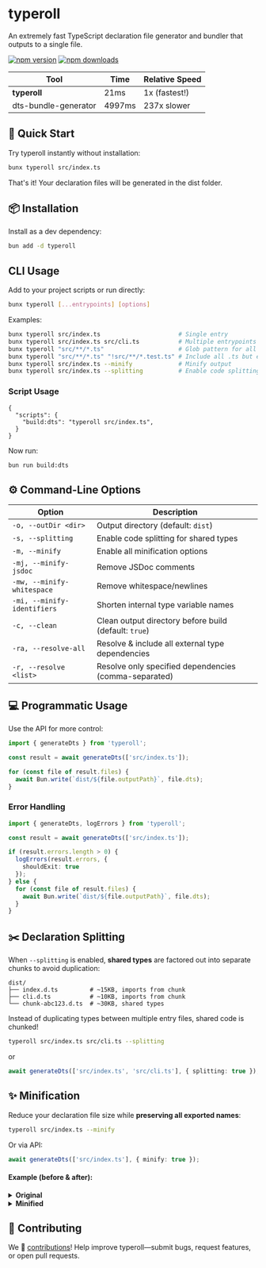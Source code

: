 # typeroll

An extremely fast TypeScript declaration file generator and bundler that outputs to a single file.

[![npm version](https://img.shields.io/npm/v/typeroll.svg?style=flat-square)](https://www.npmjs.com/package/typeroll)
[![npm downloads](https://img.shields.io/npm/dm/typeroll.svg?style=flat-square)](https://www.npmjs.com/package/typeroll)

| Tool                  | Time    | Relative Speed  |
|-----------------------|---------|-----------------|
| **typeroll**          | 21ms    | 1x (fastest!)   |
| dts-bundle-generator  | 4997ms  | 237x slower     |

## 🚀 Quick Start

Try typeroll instantly without installation:

```bash
bunx typeroll src/index.ts
```

That's it! Your declaration files will be generated in the dist folder.

## 📦 Installation

Install as a dev dependency:

```bash
bun add -d typeroll
```

## CLI Usage

Add to your project scripts or run directly:

```bash
bunx typeroll [...entrypoints] [options]
```

Examples:
```bash
bunx typeroll src/index.ts               		# Single entry
bunx typeroll src/index.ts src/cli.ts    		# Multiple entrypoints
bunx typeroll "src/**/*.ts"              		# Glob pattern for all .ts files in src
bunx typeroll "src/**/*.ts" "!src/**/*.test.ts" # Include all .ts but exclude test files
bunx typeroll src/index.ts --minify      		# Minify output
bunx typeroll src/index.ts --splitting   		# Enable code splitting
```

### Script Usage

```jsonc
{
  "scripts": {
    "build:dts": "typeroll src/index.ts",
  }
}
```

Now run:

```bash
bun run build:dts
```

## ⚙️ Command-Line Options

| Option                             | Description                                                             |
|-------------------------------------|-------------------------------------------------------------------------|
| `-o, --outDir <dir>`                | Output directory (default: `dist`)                                      |
| `-s, --splitting`                   | Enable code splitting for shared types                                  |
| `-m, --minify`                      | Enable all minification options                                         |
| `-mj, --minify-jsdoc`               | Remove JSDoc comments                                                   |
| `-mw, --minify-whitespace`          | Remove whitespace/newlines                                              |
| `-mi, --minify-identifiers`         | Shorten internal type variable names                                    |
| `-c, --clean`                       | Clean output directory before build (default: `true`)                   |
| `-ra, --resolve-all`                | Resolve & include all external type dependencies                        |
| `-r, --resolve <list>`              | Resolve only specified dependencies (comma-separated)                   |

## 💻 Programmatic Usage

Use the API for more control:

```ts
import { generateDts } from 'typeroll';

const result = await generateDts(['src/index.ts']);

for (const file of result.files) {
  await Bun.write(`dist/${file.outputPath}`, file.dts);
}
```

### Error Handling

```ts
import { generateDts, logErrors } from 'typeroll';

const result = await generateDts(['src/index.ts']);

if (result.errors.length > 0) {
  logErrors(result.errors, {
	shouldExit: true
  });
} else {
  for (const file of result.files) {
    await Bun.write(`dist/${file.outputPath}`, file.dts);
  }
}
```

## ✂️ Declaration Splitting

When `--splitting` is enabled, **shared types** are factored out into separate chunks to avoid duplication:

```
dist/
├── index.d.ts         # ~15KB, imports from chunk
├── cli.d.ts           # ~10KB, imports from chunk
└── chunk-abc123.d.ts  # ~30KB, shared types
```

Instead of duplicating types between multiple entry files, shared code is chunked!

```bash
typeroll src/index.ts src/cli.ts --splitting
```
or
```ts
await generateDts(['src/index.ts', 'src/cli.ts'], { splitting: true });
```

## ✨ Minification

Reduce your declaration file size while **preserving all exported names**:

```bash
typeroll src/index.ts --minify
```

Or via API:
```ts
await generateDts(['src/index.ts'], { minify: true });
```

#### Example (before & after):

<details>
<summary><b>Original</b></summary>

```ts
type DeepPartial<T> = { [P in keyof T]? : DeepPartial<T[P]> };
interface Response<T> {
  data: T;
  error?: string;
  meta?: Record<string, unknown>;
}
declare function fetchData<T>(url: string, options?: RequestInit): Promise<Response<T>>;
export { fetchData, Response, DeepPartial };
```
</details>

<details>
<summary><b>Minified</b></summary>

```ts
type e<T>={[P in keyof T]?:e<T[P]>};
interface t<T>{data:T;error?:string;meta?:Record<string,unknown>;}
declare function r<T>(url:string,options?:RequestInit):Promise<t<T>>;
export{r as fetchData,t as Response,e as DeepPartial};
```
</details>

## 🤝 Contributing

We 💙 [contributions](CONTRIBUTING.md)!
Help improve typeroll—submit bugs, request features, or open pull requests.
